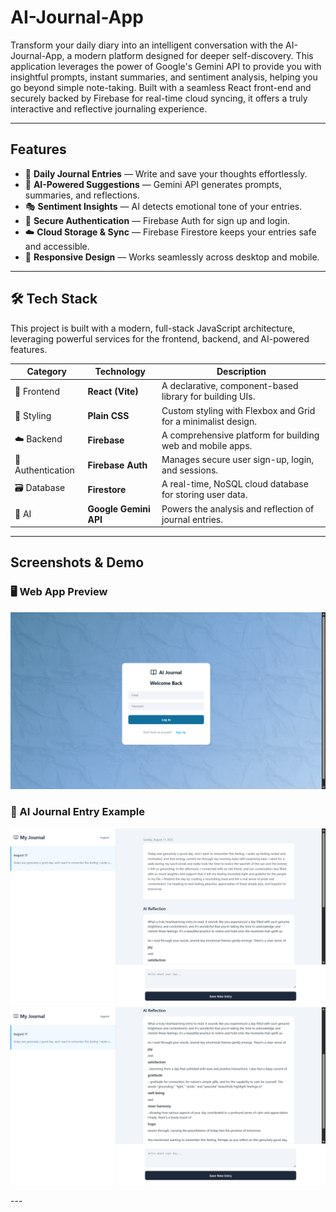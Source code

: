 # AI-Journal-App
Transform your daily diary into an intelligent conversation with the AI-Journal-App, a modern platform designed for deeper self-discovery. This application leverages the power of Google's Gemini API to provide you with insightful prompts, instant summaries, and sentiment analysis, helping you go beyond simple note-taking. Built with a seamless React front-end and securely backed by Firebase for real-time cloud syncing, it offers a truly interactive and reflective journaling experience.

---

## Features

- 📝 **Daily Journal Entries** — Write and save your thoughts effortlessly.
- 🤖 **AI-Powered Suggestions** — Gemini API generates prompts, summaries, and reflections.
- 🎭 **Sentiment Insights** — AI detects emotional tone of your entries.
- 🔐 **Secure Authentication** — Firebase Auth for sign up and login.
- ☁️ **Cloud Storage & Sync** — Firebase Firestore keeps your entries safe and accessible.
- 📱 **Responsive Design** — Works seamlessly across desktop and mobile.

---

## 🛠️ Tech Stack

This project is built with a modern, full-stack JavaScript architecture, leveraging powerful services for the frontend, backend, and AI-powered features.

| Category       | Technology       | Description                                                                 |
|----------------|------------------|-----------------------------------------------------------------------------|
| 🎨 Frontend    | **React (Vite)** | A declarative, component-based library for building UIs.                    |
| 💅 Styling     | **Plain CSS**    | Custom styling with Flexbox and Grid for a minimalist design.               |
| ☁️ Backend     | **Firebase**     | A comprehensive platform for building web and mobile apps.                  |
| 🔐 Authentication | **Firebase Auth** | Manages secure user sign-up, login, and sessions.                          |
| 🗃️ Database    | **Firestore**    | A real-time, NoSQL cloud database for storing user data.                    |
| 🧠 AI          | **Google Gemini API** | Powers the analysis and reflection of journal entries.                     |
  

---

## Screenshots & Demo

### 🖥️ Web App Preview
<p align="center">
  <img src="src/assets/login-page.png" alt="Journal Dashboard" width="600"/>
</p>

### 📖 AI Journal Entry Example
<p align="center">
  <img src="src/assets/new-entry.png" alt="AI Generated Prompt" width="600"/>
  <img src="src/assets/AI-analysis.png" alt="AI Generated Prompt" width="600"/>
</p>
---
